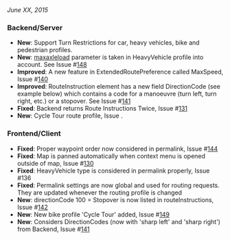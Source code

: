 *June XX, 2015*

### Backend/Server ###

-  **New**: Support Turn Restrictions for car, heavy vehicles, bike and pedestrian profiles.
-  **New**: [maxaxleload](http://wiki.openstreetmap.org/wiki/Key:maxaxleload) parameter is taken in HeavyVehicle profile into account. See Issue #[148](https://github.com/GIScience/openrouteservice/issues/148)
-  **Improved**: A new feature in ExtendedRoutePreference called MaxSpeed, Issue #[140](https://github.com/GIScience/openrouteservice/issues/140)
-  **Improved**: RouteInstruction element has a new field DirectionCode (see example below) which contains a code for a manoeuvre (turn left, turn right, etc.) or a stopover. See Issue #[141](https://github.com/GIScience/openrouteservice/issues/141)
-  **Fixed**: Backend returns Route Instructions Twice, Issue #[131](https://github.com/GIScience/openrouteservice/issues/131)
-  **New**: Cycle Tour route profile, Issue .
  
### Frontend/Client ### 

-  **Fixed**: Proper waypoint order now considered in permalink, Issue #[144](https://github.com/GIScience/openrouteservice/issues/144)
-  **Fixed**: Map is panned automatically when context menu is opened outside of map, Issue #[130](https://github.com/GIScience/openrouteservice/issues/130)
-  **Fixed**: HeavyVehicle type is considered in permalink properly, Issue #136
-  **Fixed**: Permalink settings are now global and used for routing requests. They are updated whenever the routing profile is changed
-  **New**: directionCode 100 = Stopover is now listed in routeInstructions, Issue #[142](https://github.com/GIScience/openrouteservice/issues/142)
-  **New**: New bike profile 'Cycle Tour' added, Issue #[149](https://github.com/GIScience/openrouteservice/issues/149)
-  **New**: Considers DirectionCodes (now with 'sharp left' and 'sharp right') from Backend, Issue #[141](https://github.com/GIScience/openrouteservice/issues/141)


